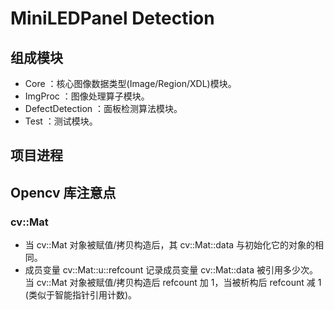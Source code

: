 # MiniLEDPanel Detection

## 组成模块
- Core              ：核心图像数据类型(Image/Region/XDL)模块。
- ImgProc           ：图像处理算子模块。
- DefectDetection   ：面板检测算法模块。
- Test              ：测试模块。

## 项目进程



## Opencv 库注意点
### cv::Mat
* 当 cv::Mat 对象被赋值/拷贝构造后，其 cv::Mat::data 与初始化它的对象的相同。
* 成员变量 cv::Mat::u::refcount 记录成员变量 cv::Mat::data 被引用多少次。当 cv::Mat 对象被赋值/拷贝构造后 refcount 加 1，当被析构后 refcount 减 1 (类似于智能指针引用计数)。